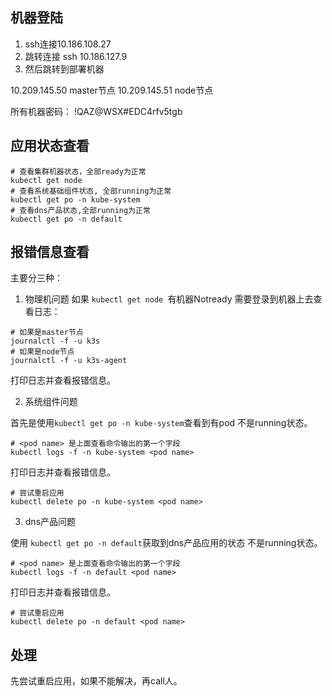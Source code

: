 ## 机器登陆

1. ssh连接10.186.108.27
2. 跳转连接 ssh 10.186.127.9 
3. 然后跳转到部署机器

10.209.145.50 master节点
10.209.145.51 node节点

所有机器密码： !QAZ@WSX#EDC4rfv5tgb

## 应用状态查看

```shell
# 查看集群机器状态，全部ready为正常
kubectl get node 
# 查看系统基础组件状态, 全部running为正常
kubectl get po -n kube-system
# 查看dns产品状态,全部running为正常
kubectl get po -n default
```

## 报错信息查看

主要分三种：

1. 物理机问题
如果 `kubectl get node `有机器Notready
需要登录到机器上去查看日志：

```shell
# 如果是master节点
journalctl -f -u k3s
# 如果是node节点
journalctl -f -u k3s-agent
```

打印日志并查看报错信息。

2. 系统组件问题

首先是使用`kubectl get po -n kube-system`查看到有pod 不是running状态。

```shell
# <pod name> 是上面查看命令输出的第一个字段
kubectl logs -f -n kube-system <pod name>
```

打印日志并查看报错信息。

```shell
# 尝试重启应用
kubectl delete po -n kube-system <pod name>
```

3. dns产品问题

使用 `kubectl get po -n default`获取到dns产品应用的状态 不是running状态。
```shell
# <pod name> 是上面查看命令输出的第一个字段
kubectl logs -f -n default <pod name>
```
打印日志并查看报错信息。

```shell
# 尝试重启应用
kubectl delete po -n default <pod name>
```

## 处理

先尝试重启应用，如果不能解决，再call人。